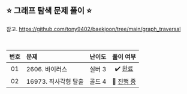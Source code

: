 ## ⭐️ 그래프 탐색 문제 풀이 ⭐️ 

참고. https://github.com/tony9402/baekjoon/tree/main/graph_traversal

<br>

<!-- 💭 [진행 중]  ✔️ [완료] -->

| **번호** | **문제** | **난이도** | **풀이 여부** |
|:--------:|:--------|:----------:|:-----------:|
| 01 | 2606. 바이러스 | 실버 3 | ✔️ [완료](https://github.com/yuuforest/Baekjoon/blob/main/python/%EA%B7%B8%EB%9E%98%ED%94%84%20%ED%83%90%EC%83%89/Prob2606.py)|
| 02 | 16973. 직사각형 탈출 | 골드 4 | 💭 [진행 중](https://github.com/yuuforest/Baekjoon/blob/main/python/%EA%B7%B8%EB%9E%98%ED%94%84%20%ED%83%90%EC%83%89/Prob16973.py)|

